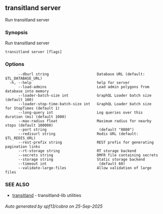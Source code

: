 ## transitland server

Run transitland server

### Synopsis

Run transitland server



```
transitland server [flags]
```

### Options

```
      --dburl string                      Database URL (default: $TL_DATABASE_URL)
  -h, --help                              help for server
      --load-admins                       Load admin polygons from database into memory
      --loader-batch-size int             GraphQL Loader batch size (default 100)
      --loader-stop-time-batch-size int   GraphQL Loader batch size for StopTimes (default 1)
      --long-query int                    Log queries over this duration (ms) (default 1000)
      --max-radius float                  Maximum radius for nearby stops (default 100000)
      --port string                        (default "8080")
      --redisurl string                   Redis URL (default: $TL_REDIS_URL)
      --rest-prefix string                REST prefix for generating pagination links
      --rt-storage string                 RT storage backend
      --secrets string                    DMFR file containing secrets
      --storage string                    Static storage backend
      --timeout int                        (default 60)
      --validate-large-files              Allow validation of large files
```

### SEE ALSO

* [transitland](transitland.md)	 - transitland-lib utilities

###### Auto generated by spf13/cobra on 25-Sep-2025
